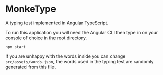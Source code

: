# MonkeType
A typing test implemented in Angular TypeScript.

To run this application you will need the Angular CLI then type in on your console of choice in the root directory.
```
npm start
```
If you are unhappy with the words inside you can change `src/assets/words.json`, the words used in the typing test are randomly generated from this file.